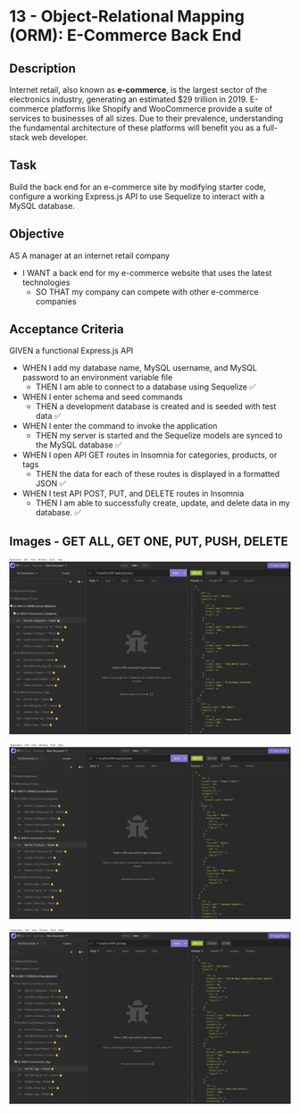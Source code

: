# 13 - Object-Relational Mapping (ORM): E-Commerce Back End

## Description

Internet retail, also known as **e-commerce**, is the largest sector of the electronics industry, generating an estimated $29 trillion in 2019. E-commerce platforms like Shopify and WooCommerce provide a suite of services to businesses of all sizes. Due to their prevalence, understanding the fundamental architecture of these platforms will benefit you as a full-stack web developer.

## Task

Build the back end for an e-commerce site by modifying starter code, configure a working Express.js API to use Sequelize to interact with a MySQL database.

## Objective

AS A manager at an internet retail company
- I WANT a back end for my e-commerce website that uses the latest technologies
  - SO THAT my company can compete with other e-commerce companies

## Acceptance Criteria

GIVEN a functional Express.js API <BR>
- WHEN I add my database name, MySQL username, and MySQL password to an environment variable file  
  - THEN I am able to connect to a database using Sequelize  ✅
- WHEN I enter schema and seed commands
  - THEN a development database is created and is seeded with test data  ✅
- WHEN I enter the command to invoke the application
  - THEN my server is started and the Sequelize models are synced to the MySQL database  ✅
- WHEN I open API GET routes in Insomnia for categories, products, or tags
  - THEN the data for each of these routes is displayed in a formatted JSON  ✅
- WHEN I test API POST, PUT, and DELETE routes in Insomnia
  - THEN I am able to successfully create, update, and delete data in my database.  ✅

## Images - GET ALL, GET ONE, PUT, PUSH, DELETE

  ![Categories](https://github.com/JohanBotes/jb-SMU13-ORMECommerceBackend/blob/main/ECommerceBackendCategories.png)
  
  ![Products](https://github.com/JohanBotes/jb-SMU13-ORMECommerceBackend/blob/main/ECommerceBackendProducts.png)
   
  ![Tags](https://github.com/JohanBotes/jb-SMU13-ORMECommerceBackend/blob/main/ECommerceBackendTags.png)
